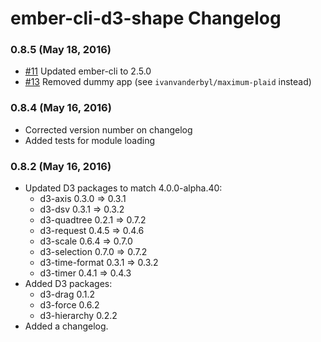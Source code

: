 # ember-cli-d3-shape Changelog

### 0.8.5 (May 18, 2016)

- [#11](https://github.com/ivanvanderbyl/ember-cli-d3-shape/pull/11) Updated ember-cli to 2.5.0
- [#13](https://github.com/ivanvanderbyl/ember-cli-d3-shape/pull/13) Removed dummy app (see `ivanvanderbyl/maximum-plaid` instead)

### 0.8.4 (May 16, 2016)

- Corrected version number on changelog
- Added tests for module loading

### 0.8.2 (May 16, 2016)

- Updated D3 packages to match 4.0.0-alpha.40:
  - d3-axis 0.3.0 => 0.3.1
  - d3-dsv 0.3.1 => 0.3.2
  - d3-quadtree 0.2.1 => 0.7.2
  - d3-request 0.4.5 => 0.4.6
  - d3-scale 0.6.4 => 0.7.0
  - d3-selection 0.7.0 => 0.7.2
  - d3-time-format 0.3.1 => 0.3.2
  - d3-timer 0.4.1 => 0.4.3
- Added D3 packages:
  - d3-drag 0.1.2
  - d3-force 0.6.2
  - d3-hierarchy 0.2.2
- Added a changelog.
